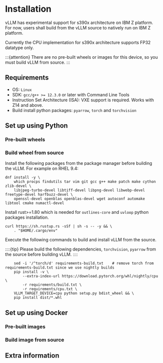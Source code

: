 # Installation

vLLM has experimental support for s390x architecture on IBM Z platform. For now, users shall build from the vLLM source to natively run on IBM Z platform.

Currently the CPU implementation for s390x architecture supports FP32 datatype only.

:::{attention}
There are no pre-built wheels or images for this device, so you must build vLLM from source.
:::

## Requirements

- OS: `Linux`
- SDK: `gcc/g++ >= 12.3.0` or later with Command Line Tools
- Instruction Set Architecture (ISA): VXE support is required. Works with Z14 and above.
- Build install python packages: `pyarrow`, `torch` and `torchvision`

## Set up using Python

### Pre-built wheels

### Build wheel from source

Install the following packages from the package manager before building the vLLM. For example on RHEL 9.4:

```console
dnf install -y \
    which procps findutils tar vim git gcc g++ make patch make cython zlib-devel \
    libjpeg-turbo-devel libtiff-devel libpng-devel libwebp-devel freetype-devel harfbuzz-devel \
    openssl-devel openblas openblas-devel wget autoconf automake libtool cmake numactl-devel
```

Install rust>=1.80 which is needed for `outlines-core` and `uvloop` python packages installation.

```console
curl https://sh.rustup.rs -sSf | sh -s -- -y && \
    . "$HOME/.cargo/env"
```

Execute the following commands to build and install vLLM from the source.

::::{tip}
Please build the following dependencies, `torchvision`, `pyarrow` from the source before building vLLM.
::::

```console
    sed -i '/^torch/d' requirements-build.txt    # remove torch from requirements-build.txt since we use nightly builds
    pip install -v \
        --extra-index-url https://download.pytorch.org/whl/nightly/cpu \
        -r requirements/build.txt \
        -r requirements/cpu.txt \
    VLLM_TARGET_DEVICE=cpu python setup.py bdist_wheel && \
    pip install dist/*.whl
```

## Set up using Docker

### Pre-built images

### Build image from source

## Extra information
